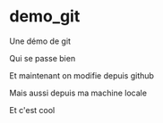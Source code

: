 # demo_git
Une démo de git

Qui se passe bien

Et maintenant on modifie depuis github

Mais aussi depuis ma machine locale

Et c'est cool
